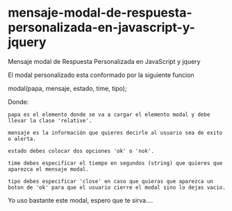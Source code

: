 # mensaje-modal-de-respuesta-personalizada-en-javascript-y-jquery
Mensaje modal de Respuesta Personalizada en JavaScript y jquery

El modal personalizado esta conformado por la siguiente funcion 

 modal(papa, mensaje, estado, time, tipo);
 
 Donde:
 
    papa es el elemento donde se va a cargar el elemento modal y debe llevar la clase 'relative'.

    mensaje es la información que quieres decirle al usuario sea de exito o alerta.

    estado debes colocar dos opciones 'ok' o 'nok'.

    time debes especificar el tiempo en segundos (string) que quieres que aparezca el mensaje modal.

    tipo debes especificar 'close' en caso que quieras que aparezca un boton de 'ok' para que el usuario cierre el modal sino lo dejas vacio.

   
Yo uso bastante este modal, espero que te sirva....
